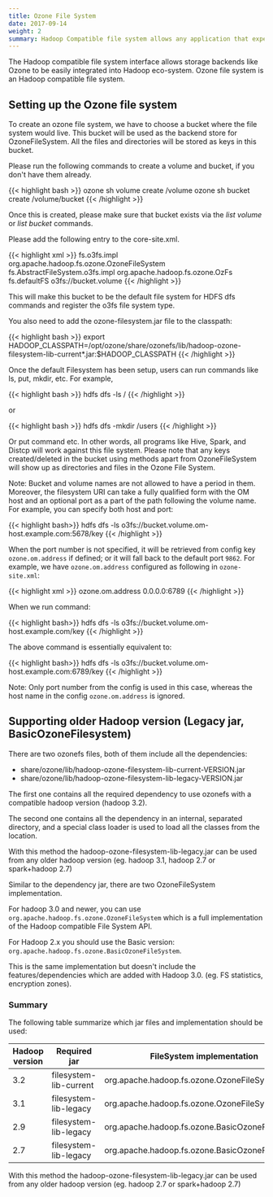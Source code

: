 ```yaml
---
title: Ozone File System
date: 2017-09-14
weight: 2
summary: Hadoop Compatible file system allows any application that expects an HDFS like interface to work against Ozone with zero changes. Frameworks like Apache Spark, YARN and Hive work against Ozone without needing any change.
---
```

<!---
  Licensed to the Apache Software Foundation (ASF) under one or more
  contributor license agreements.  See the NOTICE file distributed with
  this work for additional information regarding copyright ownership.
  The ASF licenses this file to You under the Apache License, Version 2.0
  (the "License"); you may not use this file except in compliance with
  the License.  You may obtain a copy of the License at

      http://www.apache.org/licenses/LICENSE-2.0

  Unless required by applicable law or agreed to in writing, software
  distributed under the License is distributed on an "AS IS" BASIS,
  WITHOUT WARRANTIES OR CONDITIONS OF ANY KIND, either express or implied.
  See the License for the specific language governing permissions and
  limitations under the License.
-->

The Hadoop compatible file system interface allows storage backends like Ozone
to be easily integrated into Hadoop eco-system.  Ozone file system is an
Hadoop compatible file system.

## Setting up the Ozone file system

To create an ozone file system, we have to choose a bucket where the file system would live. This bucket will be used as the backend store for OzoneFileSystem. All the files and directories will be stored as keys in this bucket.

Please run the following commands to create a volume and bucket, if you don't have them already.

{{< highlight bash >}}
ozone sh volume create /volume
ozone sh bucket create /volume/bucket
{{< /highlight >}}

Once this is created, please make sure that bucket exists via the _list volume_ or _list bucket_ commands.

Please add the following entry to the core-site.xml.

{{< highlight xml >}}
<property>
  <name>fs.o3fs.impl</name>
  <value>org.apache.hadoop.fs.ozone.OzoneFileSystem</value>
</property>
<property>
  <name>fs.AbstractFileSystem.o3fs.impl</name>
  <value>org.apache.hadoop.fs.ozone.OzFs</value>
</property>
<property>
  <name>fs.defaultFS</name>
  <value>o3fs://bucket.volume</value>
</property>
{{< /highlight >}}

This will make this bucket to be the default file system for HDFS dfs commands and register the o3fs file system type.

You also need to add the ozone-filesystem.jar file to the classpath:

{{< highlight bash >}}
export HADOOP_CLASSPATH=/opt/ozone/share/ozonefs/lib/hadoop-ozone-filesystem-lib-current*.jar:$HADOOP_CLASSPATH
{{< /highlight >}}

Once the default Filesystem has been setup, users can run commands like ls, put, mkdir, etc.
For example,

{{< highlight bash >}}
hdfs dfs -ls /
{{< /highlight >}}

or

{{< highlight bash >}}
hdfs dfs -mkdir /users
{{< /highlight >}}


Or put command etc. In other words, all programs like Hive, Spark, and Distcp will work against this file system.
Please note that any keys created/deleted in the bucket using methods apart from OzoneFileSystem will show up as directories and files in the Ozone File System.

Note: Bucket and volume names are not allowed to have a period in them.
Moreover, the filesystem URI can take a fully qualified form with the OM host and an optional port as a part of the path following the volume name.
For example, you can specify both host and port:

{{< highlight bash>}}
hdfs dfs -ls o3fs://bucket.volume.om-host.example.com:5678/key
{{< /highlight >}}

When the port number is not specified, it will be retrieved from config key `ozone.om.address`
if defined; or it will fall back to the default port `9862`.
For example, we have `ozone.om.address` configured as following in `ozone-site.xml`:

{{< highlight xml >}}
  <property>
    <name>ozone.om.address</name>
    <value>0.0.0.0:6789</value>
  </property>
{{< /highlight >}}

When we run command:

{{< highlight bash>}}
hdfs dfs -ls o3fs://bucket.volume.om-host.example.com/key
{{< /highlight >}}

The above command is essentially equivalent to:

{{< highlight bash>}}
hdfs dfs -ls o3fs://bucket.volume.om-host.example.com:6789/key
{{< /highlight >}}

Note: Only port number from the config is used in this case, 
whereas the host name in the config `ozone.om.address` is ignored.


## Supporting older Hadoop version (Legacy jar, BasicOzoneFilesystem)

There are two ozonefs files, both of them include all the dependencies:

 * share/ozone/lib/hadoop-ozone-filesystem-lib-current-VERSION.jar
 * share/ozone/lib/hadoop-ozone-filesystem-lib-legacy-VERSION.jar

The first one contains all the required dependency to use ozonefs with a
 compatible hadoop version (hadoop 3.2).

The second one contains all the dependency in an internal, separated directory,
 and a special class loader is used to load all the classes from the location.

With this method the hadoop-ozone-filesystem-lib-legacy.jar can be used from
 any older hadoop version (eg. hadoop 3.1, hadoop 2.7 or spark+hadoop 2.7)

Similar to the dependency jar, there are two OzoneFileSystem implementation.

For hadoop 3.0 and newer, you can use `org.apache.hadoop.fs.ozone.OzoneFileSystem`
 which is a full implementation of the Hadoop compatible File System API.

For Hadoop 2.x you should use the Basic version: `org.apache.hadoop.fs.ozone.BasicOzoneFileSystem`.

This is the same implementation but doesn't include the features/dependencies which are added with
 Hadoop 3.0. (eg. FS statistics, encryption zones).

### Summary

The following table summarize which jar files and implementation should be used:

Hadoop version | Required jar            | FileSystem implementation | AbstractFileSystem implementation
---------------|-------------------------|-------------------------------------------------|-------------------------------------
3.2            | filesystem-lib-current  | org.apache.hadoop.fs.ozone.OzoneFileSystem      | org.apache.hadoop.fs.ozone.OzFs
3.1            | filesystem-lib-legacy   | org.apache.hadoop.fs.ozone.OzoneFileSystem      | org.apache.hadoop.fs.ozone.OzFs
2.9            | filesystem-lib-legacy   | org.apache.hadoop.fs.ozone.BasicOzoneFileSystem | org.apache.hadoop.fs.ozone.BasicOzFs
2.7            | filesystem-lib-legacy   | org.apache.hadoop.fs.ozone.BasicOzoneFileSystem | org.apache.hadoop.fs.ozone.BasicOzFs

With this method the hadoop-ozone-filesystem-lib-legacy.jar can be used from
 any older hadoop version (eg. hadoop 2.7 or spark+hadoop 2.7)
